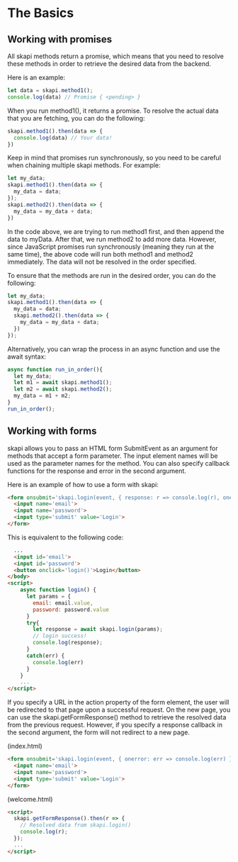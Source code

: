 # The Basics


## Working with promises

All skapi methods return a promise, which means that you need to resolve these methods in order to retrieve the desired data from the backend.

Here is an example:

``` js
let data = skapi.method1();
console.log(data) // Promise { <pending> }
```

When you run method1(), it returns a promise. To resolve the actual data that you are fetching, you can do the following:

``` js
skapi.method1().then(data => {
  console.log(data) // Your data!
})
```

Keep in mind that promises run synchronously, so you need to be careful when chaining multiple skapi methods. For example:

``` js
let my_data;
skapi.method1().then(data => {
  my_data = data;
});
skapi.method2().then(data => {
  my_data = my_data + data;
})
```

In the code above, we are trying to run method1 first, and then append the data to myData. After that, we run method2 to add more data. However, since JavaScript promises run synchronously (meaning they run at the same time), the above code will run both method1 and method2 immediately. The data will not be resolved in the order specified.

To ensure that the methods are run in the desired order, you can do the following:

``` js
let my_data;
skapi.method1().then(data => {
  my_data = data;
  skapi.method2().then(data => {
    my_data = my_data + data;
  })
});
```

Alternatively, you can wrap the process in an async function and use the await syntax:

``` js
async function run_in_order(){
  let my_data;
  let m1 = await skapi.method1();
  let m2 = await skapi.method2();
  my_data = m1 + m2;
}
run_in_order();
```

## Working with forms

skapi allows you to pass an HTML form SubmitEvent as an argument for methods that accept a form parameter. The input element names will be used as the parameter names for the method. You can also specify callback functions for the response and error in the second argument.

Here is an example of how to use a form with skapi:

``` html
<form onsubmit='skapi.login(event, { response: r => console.log(r), onerror: err => console.log(err) })'>
  <input name='email'>
  <input name='password'>
  <input type='submit' value='Login'>
</form>
```

This is equivalent to the following code:

``` html
  ...
  <input id='email'>
  <input id='password'>
  <button onclick='login()'>Login</button>
</body>
<script>
    async function login() {
      let params = {
        email: email.value,
        password: password.value
      }
      try{
        let response = await skapi.login(params);
        // login success!
        console.log(response);
      }
      catch(err) {
        console.log(err)
      }
    }
    ...
</script>
```

If you specify a URL in the action property of the form element, the user will be redirected to that page upon a successful request. On the new page, you can use the skapi.getFormResponse() method to retrieve the resolved data from the previous request. However, if you specify a response callback in the second argument, the form will not redirect to a new page.

(index.html)
``` html
<form onsubmit='skapi.login(event, { onerror: err => console.log(err) })' action='welcome.html'>
  <input name='email'>
  <input name='password'>
  <input type='submit' value='Login'>
</form>
```

(welcome.html)
``` html
<script>
  skapi.getFormResponse().then(r => {
    // Resolved data from skapi.login()
    console.log(r);
  });  
  ...
</script>
```
